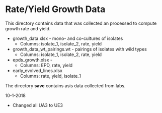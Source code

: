 # Rate/Yield Growth Data
This directory contains data that was collected an processed to compute growth rate and yield.
- growth_data.xlsx - mono- and co-cultures of isolates
  - Columns: isolate_1, isolate_2, rate, yield
- growth_data_wt_pairings.wt - pairings of isolates with wild types
  - Columns: isolate_1, isolate_2, rate, yield
- epds_growth.xlsx - 
  - Columns: EPD, rate, yield
- early_evolved_lines.xlsx
  - Columns: rate, yield, isolate_1

The directory **save** contains asis data collected from labs.

10-1-2018
- Changed all UA3 to UE3
